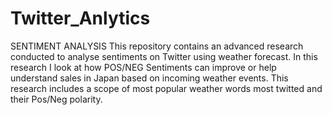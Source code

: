 # Twitter_Anlytics
SENTIMENT ANALYSIS
This repository contains an advanced research conducted to analyse sentiments on Twitter using weather forecast.
In this research I look at how POS/NEG Sentiments can improve or help understand sales in Japan based on incoming weather events.
This research includes a scope of most popular weather words most twitted and their Pos/Neg polarity.
